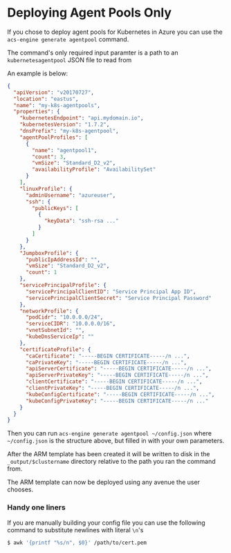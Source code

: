 # Deploying Agent Pools Only

If you chose to deploy agent pools for Kubernetes in Azure you can use the `acs-engine generate agentpool` command.

The command's only required input paramter is a path to an `kubernetesagentpool` JSON file to read from

An example is below:

```json
{
  "apiVersion": "v20170727",
  "location": "eastus",
  "name": "my-k8s-agentpools",
  "properties": {
    "kubernetesEndpoint": "api.mydomain.io",
    "kubernetesVersion": "1.7.2",
    "dnsPrefix": "my-k8s-agentpool",
    "agentPoolProfiles": [
      {
        "name": "agentpool1",
        "count": 3,
        "vmSize": "Standard_D2_v2",
        "availabilityProfile": "AvailabilitySet"
      }
    ],
    "linuxProfile": {
      "adminUsername": "azureuser",
      "ssh": {
        "publicKeys": [
          {
            "keyData": "ssh-rsa ..."
          }
        ]
      }
    },
    "JumpboxProfile": {
      "publicIpAddressId": "",
      "vmSize": "Standard_D2_v2",
      "count": 1
    },
    "servicePrincipalProfile": {
      "servicePrincipalClientID": "Service Principal App ID",
      "servicePrincipalClientSecret": "Service Principal Password"
    },
    "networkProfile": {
      "podCidr": "10.0.0.0/24",
      "serviceCIDR": "10.0.0.0/16",
      "vnetSubnetId": "",
      "kubeDnsServiceIp": ""
    },
    "certificateProfile": {
      "caCertificate": "-----BEGIN CERTIFICATE-----/n ...",
      "caPrivateKey": "-----BEGIN CERTIFICATE-----/n ...",
      "apiServerCertificate": "-----BEGIN CERTIFICATE-----/n ...",
      "apiServerPrivateKey": "-----BEGIN CERTIFICATE-----/n ...",
      "clientCertificate": "-----BEGIN CERTIFICATE-----/n ...",
      "clientPrivateKey": "-----BEGIN CERTIFICATE-----/n ...",
      "kubeConfigCertificate": "-----BEGIN CERTIFICATE-----/n ...",
      "kubeConfigPrivateKey": "-----BEGIN CERTIFICATE-----/n ..."
    }
  }
}
```

Then you can run `acs-engine generate agentpool ~/config.json` where `~/config.json` is the structure above, but filled in with your own parameters.

After the ARM template has been created it will be written to disk in the `_output/$clustername` directory relative to the path you ran the command from.

The ARM template can now be deployed using any avenue the user chooses.

### Handy one liners

If you are manually building your config file you can use the following command to substitute newlines with literal `\n`'s

```bash
$ awk '{printf "%s/n", $0}' /path/to/cert.pem
```